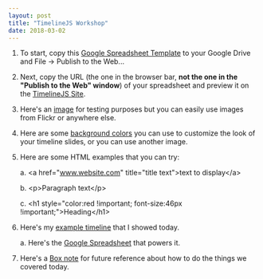 ```yaml
---
layout: post
title: "TimelineJS Workshop"
date: 2018-03-02
---
```


1. To start, copy this [Google Spreadsheet Template](https://docs.google.com/spreadsheets/d/1pHBvXN7nmGkiG8uQSUB82eNlnL8xHu6kydzH_-eguHQ/template/preview?usp=drive_web) to your Google Drive and File -> Publish to the Web...

2. Next, copy the URL (the one in the browser bar, **not the one in the "Publish to the Web" window**) of your spreadsheet and preview it on the [TimelineJS Site](https://timeline.knightlab.com/#make-step-3).

3. Here's an [image](https://cdn.theatlantic.com/assets/media/img/mt/2015/04/AshevilleScene/lead_960.jpg?1430308869) for testing purposes but you can easily use images from Flickr or anywhere else.

4. Here are some [background colors](https://www.w3schools.com/colors/colors_names.asp) you can use to customize the look of your timeline slides, or you can use another image.

5. Here are some HTML examples that you can try:
  
    a. &lt;a href="www.website.com" title="title text"&gt;text to display&lt;/a&gt;
    
    b. &lt;p&gt;Paragraph text&lt;/p&gt;
    
    c. &lt;h1 style="color:red !important; font-size:46px !important;"&gt;Heading&lt;/h1&gt;
    
6. Here's my [example timeline](https://nhomenda.github.io/blog/2017/06/15/timeline-js-example) that I showed today.
    
    a. Here's the [Google Spreadsheet](https://docs.google.com/spreadsheets/d/14oeUonTxPoHDJQD5md5Ir3TtozcDs8wdurWWtd25SV8/edit#gid=00) that powers it.
    
7. Here's a [Box note](https://iu.app.box.com/notes/138331377986) for future reference about how to do the things we covered today.

